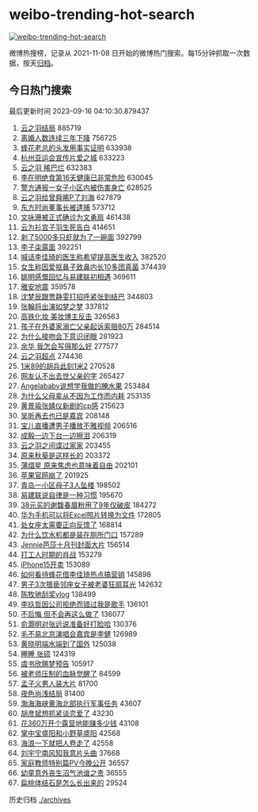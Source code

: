 # weibo-trending-hot-search

[![weibo-trending-hot-search](https://github.com/ameizi/weibo-trending-hot-search/actions/workflows/ci.yml/badge.svg)](https://github.com/ameizi/weibo-trending-hot-search/actions/workflows/ci.yml)

微博热搜榜，记录从 2021-11-08 日开始的微博热门搜索。每15分钟抓取一次数据，按天[归档](./archives)。

## 今日热门搜索

<!-- BEGIN --> 
最后更新时间 2023-09-16 04:10:30.879437 
1. [云之羽结局](https://s.weibo.com/weibo?q=%E4%BA%91%E4%B9%8B%E7%BE%BD%E7%BB%93%E5%B1%80&t=31&band_rank=1&Refer=top) 885719
1. [离婚人数连续三年下降](https://s.weibo.com/weibo?q=%23%E7%A6%BB%E5%A9%9A%E4%BA%BA%E6%95%B0%E8%BF%9E%E7%BB%AD%E4%B8%89%E5%B9%B4%E4%B8%8B%E9%99%8D%23&t=31&band_rank=22&Refer=top) 756725
1. [蜂花老总的头发用事实证明](https://s.weibo.com/weibo?q=%23%E8%9C%82%E8%8A%B1%E8%80%81%E6%80%BB%E7%9A%84%E5%A4%B4%E5%8F%91%E7%94%A8%E4%BA%8B%E5%AE%9E%E8%AF%81%E6%98%8E%23&t=31&band_rank=2&Refer=top) 633938
1. [杭州亚运会宣传片爱之城](https://s.weibo.com/weibo?q=%23%E6%9D%AD%E5%B7%9E%E4%BA%9A%E8%BF%90%E4%BC%9A%E5%AE%A3%E4%BC%A0%E7%89%87%E7%88%B1%E4%B9%8B%E5%9F%8E%23&t=31&band_rank=3&Refer=top) 633223
1. [云之羽 稀巴烂](https://s.weibo.com/weibo?q=%E4%BA%91%E4%B9%8B%E7%BE%BD%20%E7%A8%80%E5%B7%B4%E7%83%82&t=31&band_rank=4&Refer=top) 632383
1. [李在明绝食第16天健康已非常危险](https://s.weibo.com/weibo?q=%23%E6%9D%8E%E5%9C%A8%E6%98%8E%E7%BB%9D%E9%A3%9F%E7%AC%AC16%E5%A4%A9%E5%81%A5%E5%BA%B7%E5%B7%B2%E9%9D%9E%E5%B8%B8%E5%8D%B1%E9%99%A9%23&t=31&band_rank=5&Refer=top) 630045
1. [警方通报一女子小区内被伤害身亡](https://s.weibo.com/weibo?q=%23%E8%AD%A6%E6%96%B9%E9%80%9A%E6%8A%A5%E4%B8%80%E5%A5%B3%E5%AD%90%E5%B0%8F%E5%8C%BA%E5%86%85%E8%A2%AB%E4%BC%A4%E5%AE%B3%E8%BA%AB%E4%BA%A1%23&t=31&band_rank=6&Refer=top) 628525
1. [云之羽给曾舜晞P了刘海](https://s.weibo.com/weibo?q=%23%E4%BA%91%E4%B9%8B%E7%BE%BD%E7%BB%99%E6%9B%BE%E8%88%9C%E6%99%9EP%E4%BA%86%E5%88%98%E6%B5%B7%23&t=31&band_rank=7&Refer=top) 627879
1. [东方时尚董事长被逮捕](https://s.weibo.com/weibo?q=%23%E4%B8%9C%E6%96%B9%E6%97%B6%E5%B0%9A%E8%91%A3%E4%BA%8B%E9%95%BF%E8%A2%AB%E9%80%AE%E6%8D%95%23&t=31&band_rank=16&Refer=top) 573712
1. [文咏珊被正式确诊为文勇扇](https://s.weibo.com/weibo?q=%23%E6%96%87%E5%92%8F%E7%8F%8A%E8%A2%AB%E6%AD%A3%E5%BC%8F%E7%A1%AE%E8%AF%8A%E4%B8%BA%E6%96%87%E5%8B%87%E6%89%87%23&t=31&band_rank=8&Refer=top) 461438
1. [云为衫宫子羽生死告白](https://s.weibo.com/weibo?q=%23%E4%BA%91%E4%B8%BA%E8%A1%AB%E5%AE%AB%E5%AD%90%E7%BE%BD%E7%94%9F%E6%AD%BB%E5%91%8A%E7%99%BD%23&t=31&band_rank=9&Refer=top) 414651
1. [剥了5000多只虾就为了一碗面](https://s.weibo.com/weibo?q=%E5%89%A5%E4%BA%865000%E5%A4%9A%E5%8F%AA%E8%99%BE%E5%B0%B1%E4%B8%BA%E4%BA%86%E4%B8%80%E7%A2%97%E9%9D%A2&t=31&band_rank=10&Refer=top) 392799
1. [李子柒露面](https://s.weibo.com/weibo?q=%23%E6%9D%8E%E5%AD%90%E6%9F%92%E9%9C%B2%E9%9D%A2%23&t=31&band_rank=11&Refer=top) 392251
1. [喊话李佳琦的医生称希望提高医生收入](https://s.weibo.com/weibo?q=%23%E5%96%8A%E8%AF%9D%E6%9D%8E%E4%BD%B3%E7%90%A6%E7%9A%84%E5%8C%BB%E7%94%9F%E7%A7%B0%E5%B8%8C%E6%9C%9B%E6%8F%90%E9%AB%98%E5%8C%BB%E7%94%9F%E6%94%B6%E5%85%A5%23&t=31&band_rank=12&Refer=top) 382520
1. [女生称因爱抠鼻子致鼻内长10多团真菌](https://s.weibo.com/weibo?q=%23%E5%A5%B3%E7%94%9F%E7%A7%B0%E5%9B%A0%E7%88%B1%E6%8A%A0%E9%BC%BB%E5%AD%90%E8%87%B4%E9%BC%BB%E5%86%85%E9%95%BF10%E5%A4%9A%E5%9B%A2%E7%9C%9F%E8%8F%8C%23&t=31&band_rank=13&Refer=top) 374439
1. [姚明感慨回忆与易建联初相遇](https://s.weibo.com/weibo?q=%23%E5%A7%9A%E6%98%8E%E6%84%9F%E6%85%A8%E5%9B%9E%E5%BF%86%E4%B8%8E%E6%98%93%E5%BB%BA%E8%81%94%E5%88%9D%E7%9B%B8%E9%81%87%23&t=31&band_rank=14&Refer=top) 369611
1. [雅安地震](https://s.weibo.com/weibo?q=%23%E9%9B%85%E5%AE%89%E5%9C%B0%E9%9C%87%23&t=31&band_rank=15&Refer=top) 359578
1. [沈梦辰跟贾静雯打招呼紧张到结巴](https://s.weibo.com/weibo?q=%23%E6%B2%88%E6%A2%A6%E8%BE%B0%E8%B7%9F%E8%B4%BE%E9%9D%99%E9%9B%AF%E6%89%93%E6%8B%9B%E5%91%BC%E7%B4%A7%E5%BC%A0%E5%88%B0%E7%BB%93%E5%B7%B4%23&t=31&band_rank=17&Refer=top) 344803
1. [张翰将出演如梦之梦](https://s.weibo.com/weibo?q=%23%E5%BC%A0%E7%BF%B0%E5%B0%86%E5%87%BA%E6%BC%94%E5%A6%82%E6%A2%A6%E4%B9%8B%E6%A2%A6%23&t=31&band_rank=18&Refer=top) 337812
1. [高铁化妆 美妆博主反击](https://s.weibo.com/weibo?q=%E9%AB%98%E9%93%81%E5%8C%96%E5%A6%86%20%E7%BE%8E%E5%A6%86%E5%8D%9A%E4%B8%BB%E5%8F%8D%E5%87%BB&t=31&band_rank=19&Refer=top) 326563
1. [孩子在外婆家溺亡父亲起诉索赔80万](https://s.weibo.com/weibo?q=%23%E5%AD%A9%E5%AD%90%E5%9C%A8%E5%A4%96%E5%A9%86%E5%AE%B6%E6%BA%BA%E4%BA%A1%E7%88%B6%E4%BA%B2%E8%B5%B7%E8%AF%89%E7%B4%A2%E8%B5%9480%E4%B8%87%23&t=31&band_rank=20&Refer=top) 284514
1. [为什么接吻会下意识闭眼](https://s.weibo.com/weibo?q=%23%E4%B8%BA%E4%BB%80%E4%B9%88%E6%8E%A5%E5%90%BB%E4%BC%9A%E4%B8%8B%E6%84%8F%E8%AF%86%E9%97%AD%E7%9C%BC%23&t=31&band_rank=21&Refer=top) 281923
1. [余华 我怎会写得那么好](https://s.weibo.com/weibo?q=%E4%BD%99%E5%8D%8E%20%E6%88%91%E6%80%8E%E4%BC%9A%E5%86%99%E5%BE%97%E9%82%A3%E4%B9%88%E5%A5%BD&t=31&band_rank=23&Refer=top) 277577
1. [云之羽超点](https://s.weibo.com/weibo?q=%23%E4%BA%91%E4%B9%8B%E7%BE%BD%E8%B6%85%E7%82%B9%23&t=31&band_rank=24&Refer=top) 274436
1. [1米89的胡兵此刻1米2](https://s.weibo.com/weibo?q=%231%E7%B1%B389%E7%9A%84%E8%83%A1%E5%85%B5%E6%AD%A4%E5%88%BB1%E7%B1%B32%23&t=31&band_rank=25&Refer=top) 270528
1. [网友认不出去世父亲的字](https://s.weibo.com/weibo?q=%23%E7%BD%91%E5%8F%8B%E8%AE%A4%E4%B8%8D%E5%87%BA%E5%8E%BB%E4%B8%96%E7%88%B6%E4%BA%B2%E7%9A%84%E5%AD%97%23&t=31&band_rank=26&Refer=top) 265427
1. [Angelababy说想学我做的腌水果](https://s.weibo.com/weibo?q=Angelababy%E8%AF%B4%E6%83%B3%E5%AD%A6%E6%88%91%E5%81%9A%E7%9A%84%E8%85%8C%E6%B0%B4%E6%9E%9C&t=31&band_rank=41&Refer=top) 253484
1. [为什么父母辈从不因为工作而内耗](https://s.weibo.com/weibo?q=%23%E4%B8%BA%E4%BB%80%E4%B9%88%E7%88%B6%E6%AF%8D%E8%BE%88%E4%BB%8E%E4%B8%8D%E5%9B%A0%E4%B8%BA%E5%B7%A5%E4%BD%9C%E8%80%8C%E5%86%85%E8%80%97%23&t=31&band_rank=27&Refer=top) 253135
1. [黄景瑜张婧仪新剧的cp感](https://s.weibo.com/weibo?q=%23%E9%BB%84%E6%99%AF%E7%91%9C%E5%BC%A0%E5%A9%A7%E4%BB%AA%E6%96%B0%E5%89%A7%E7%9A%84cp%E6%84%9F%23&t=31&band_rank=28&Refer=top) 215623
1. [吴昕再去也已是嘉宾](https://s.weibo.com/weibo?q=%23%E5%90%B4%E6%98%95%E5%86%8D%E5%8E%BB%E4%B9%9F%E5%B7%B2%E6%98%AF%E5%98%89%E5%AE%BE%23&t=31&band_rank=29&Refer=top) 208148
1. [宝儿直播遭男子播放不雅视频](https://s.weibo.com/weibo?q=%23%E5%AE%9D%E5%84%BF%E7%9B%B4%E6%92%AD%E9%81%AD%E7%94%B7%E5%AD%90%E6%92%AD%E6%94%BE%E4%B8%8D%E9%9B%85%E8%A7%86%E9%A2%91%23&t=31&band_rank=31&Refer=top) 206516
1. [成毅一边下台一边擦泪](https://s.weibo.com/weibo?q=%E6%88%90%E6%AF%85%E4%B8%80%E8%BE%B9%E4%B8%8B%E5%8F%B0%E4%B8%80%E8%BE%B9%E6%93%A6%E6%B3%AA&t=31&band_rank=30&Refer=top) 206319
1. [云之羽之间谍过家家](https://s.weibo.com/weibo?q=%23%E4%BA%91%E4%B9%8B%E7%BE%BD%E4%B9%8B%E9%97%B4%E8%B0%8D%E8%BF%87%E5%AE%B6%E5%AE%B6%23&t=31&band_rank=19&Refer=top) 203455
1. [原来秋葵是这样长的](https://s.weibo.com/weibo?q=%23%E5%8E%9F%E6%9D%A5%E7%A7%8B%E8%91%B5%E6%98%AF%E8%BF%99%E6%A0%B7%E9%95%BF%E7%9A%84%23&t=31&band_rank=34&Refer=top) 203372
1. [蒲熠星 原来焦虑也意味着自由](https://s.weibo.com/weibo?q=%E8%92%B2%E7%86%A0%E6%98%9F%20%E5%8E%9F%E6%9D%A5%E7%84%A6%E8%99%91%E4%B9%9F%E6%84%8F%E5%91%B3%E7%9D%80%E8%87%AA%E7%94%B1&t=31&band_rank=32&Refer=top) 202101
1. [苹果官网崩了](https://s.weibo.com/weibo?q=%E8%8B%B9%E6%9E%9C%E5%AE%98%E7%BD%91%E5%B4%A9%E4%BA%86&t=31&band_rank=33&Refer=top) 201925
1. [青岛一小区母子3人坠楼](https://s.weibo.com/weibo?q=%23%E9%9D%92%E5%B2%9B%E4%B8%80%E5%B0%8F%E5%8C%BA%E6%AF%8D%E5%AD%903%E4%BA%BA%E5%9D%A0%E6%A5%BC%23&t=31&band_rank=35&Refer=top) 198502
1. [易建联说自律是一种习惯](https://s.weibo.com/weibo?q=%23%E6%98%93%E5%BB%BA%E8%81%94%E8%AF%B4%E8%87%AA%E5%BE%8B%E6%98%AF%E4%B8%80%E7%A7%8D%E4%B9%A0%E6%83%AF%23&t=31&band_rank=31&Refer=top) 195670
1. [38元买的谢馥春眉粉用了9年仅破皮](https://s.weibo.com/weibo?q=%2338%E5%85%83%E4%B9%B0%E7%9A%84%E8%B0%A2%E9%A6%A5%E6%98%A5%E7%9C%89%E7%B2%89%E7%94%A8%E4%BA%869%E5%B9%B4%E4%BB%85%E7%A0%B4%E7%9A%AE%23&t=31&band_rank=36&Refer=top) 184272
1. [华为手机可以将Excel照片转换为文件](https://s.weibo.com/weibo?q=%E5%8D%8E%E4%B8%BA%E6%89%8B%E6%9C%BA%E5%8F%AF%E4%BB%A5%E5%B0%86Excel%E7%85%A7%E7%89%87%E8%BD%AC%E6%8D%A2%E4%B8%BA%E6%96%87%E4%BB%B6&t=31&band_rank=37&Refer=top) 172805
1. [处女座太需要正向反馈了](https://s.weibo.com/weibo?q=%E5%A4%84%E5%A5%B3%E5%BA%A7%E5%A4%AA%E9%9C%80%E8%A6%81%E6%AD%A3%E5%90%91%E5%8F%8D%E9%A6%88%E4%BA%86&t=31&band_rank=38&Refer=top) 168814
1. [为什么饮水机都是装在厕所门口](https://s.weibo.com/weibo?q=%23%E4%B8%BA%E4%BB%80%E4%B9%88%E9%A5%AE%E6%B0%B4%E6%9C%BA%E9%83%BD%E6%98%AF%E8%A3%85%E5%9C%A8%E5%8E%95%E6%89%80%E9%97%A8%E5%8F%A3%23&t=31&band_rank=39&Refer=top) 157289
1. [Jennie芭莎十月刊封面大片](https://s.weibo.com/weibo?q=%23Jennie%E8%8A%AD%E8%8E%8E%E5%8D%81%E6%9C%88%E5%88%8A%E5%B0%81%E9%9D%A2%E5%A4%A7%E7%89%87%23&t=31&band_rank=40&Refer=top) 156514
1. [打工人时期的肖战](https://s.weibo.com/weibo?q=%23%E6%89%93%E5%B7%A5%E4%BA%BA%E6%97%B6%E6%9C%9F%E7%9A%84%E8%82%96%E6%88%98%23&t=31&band_rank=41&Refer=top) 153279
1. [iPhone15开卖](https://s.weibo.com/weibo?q=iPhone15%E5%BC%80%E5%8D%96&t=31&band_rank=42&Refer=top) 153089
1. [如何看待蜂花借李佳琦热点搞营销](https://s.weibo.com/weibo?q=%23%E5%A6%82%E4%BD%95%E7%9C%8B%E5%BE%85%E8%9C%82%E8%8A%B1%E5%80%9F%E6%9D%8E%E4%BD%B3%E7%90%A6%E7%83%AD%E7%82%B9%E6%90%9E%E8%90%A5%E9%94%80%23&t=31&band_rank=43&Refer=top) 145898
1. [男子3次猥亵邻座女子被老婆狂扇耳光](https://s.weibo.com/weibo?q=%23%E7%94%B7%E5%AD%903%E6%AC%A1%E7%8C%A5%E4%BA%B5%E9%82%BB%E5%BA%A7%E5%A5%B3%E5%AD%90%E8%A2%AB%E8%80%81%E5%A9%86%E7%8B%82%E6%89%87%E8%80%B3%E5%85%89%23&t=31&band_rank=44&Refer=top) 142632
1. [陈牧驰刮奖vlog](https://s.weibo.com/weibo?q=%23%E9%99%88%E7%89%A7%E9%A9%B0%E5%88%AE%E5%A5%96vlog%23&t=31&band_rank=42&Refer=top) 138499
1. [李玖哲因公司拒绝而错过我是歌手](https://s.weibo.com/weibo?q=%23%E6%9D%8E%E7%8E%96%E5%93%B2%E5%9B%A0%E5%85%AC%E5%8F%B8%E6%8B%92%E7%BB%9D%E8%80%8C%E9%94%99%E8%BF%87%E6%88%91%E6%98%AF%E6%AD%8C%E6%89%8B%23&t=31&band_rank=45&Refer=top) 136101
1. [不后悔 但不会再这么做了](https://s.weibo.com/weibo?q=%E4%B8%8D%E5%90%8E%E6%82%94%20%E4%BD%86%E4%B8%8D%E4%BC%9A%E5%86%8D%E8%BF%99%E4%B9%88%E5%81%9A%E4%BA%86&t=31&band_rank=46&Refer=top) 136077
1. [俞灏明对张远说准备好打脸哈](https://s.weibo.com/weibo?q=%23%E4%BF%9E%E7%81%8F%E6%98%8E%E5%AF%B9%E5%BC%A0%E8%BF%9C%E8%AF%B4%E5%87%86%E5%A4%87%E5%A5%BD%E6%89%93%E8%84%B8%E5%93%88%23&t=31&band_rank=47&Refer=top) 130376
1. [毛不易北京演唱会嘉宾是李健](https://s.weibo.com/weibo?q=%23%E6%AF%9B%E4%B8%8D%E6%98%93%E5%8C%97%E4%BA%AC%E6%BC%94%E5%94%B1%E4%BC%9A%E5%98%89%E5%AE%BE%E6%98%AF%E6%9D%8E%E5%81%A5%23&t=31&band_rank=48&Refer=top) 126989
1. [黄晓明端水端到了国外](https://s.weibo.com/weibo?q=%23%E9%BB%84%E6%99%93%E6%98%8E%E7%AB%AF%E6%B0%B4%E7%AB%AF%E5%88%B0%E4%BA%86%E5%9B%BD%E5%A4%96%23&t=31&band_rank=49&Refer=top) 125038
1. [睡睡 张硕](https://s.weibo.com/weibo?q=%E7%9D%A1%E7%9D%A1%20%E5%BC%A0%E7%A1%95&t=31&band_rank=50&Refer=top) 124319
1. [虞书欣赐梦预告](https://s.weibo.com/weibo?q=%23%E8%99%9E%E4%B9%A6%E6%AC%A3%E8%B5%90%E6%A2%A6%E9%A2%84%E5%91%8A%23&t=31&band_rank=47&Refer=top) 105917
1. [被老师压制的血脉觉醒了](https://s.weibo.com/weibo?q=%23%E8%A2%AB%E8%80%81%E5%B8%88%E5%8E%8B%E5%88%B6%E7%9A%84%E8%A1%80%E8%84%89%E8%A7%89%E9%86%92%E4%BA%86%23&t=31&band_rank=50&Refer=top) 84599
1. [孟子义男人装大片](https://s.weibo.com/weibo?q=%23%E5%AD%9F%E5%AD%90%E4%B9%89%E7%94%B7%E4%BA%BA%E8%A3%85%E5%A4%A7%E7%89%87%23&t=31&band_rank=50&Refer=top) 81700
1. [夜色尚浅结局](https://s.weibo.com/weibo?q=%23%E5%A4%9C%E8%89%B2%E5%B0%9A%E6%B5%85%E7%BB%93%E5%B1%80%23&t=31&band_rank=44&Refer=top) 81400
1. [渤海海峡黄海北部执行军事任务](https://s.weibo.com/weibo?q=%23%E6%B8%A4%E6%B5%B7%E6%B5%B7%E5%B3%A1%E9%BB%84%E6%B5%B7%E5%8C%97%E9%83%A8%E6%89%A7%E8%A1%8C%E5%86%9B%E4%BA%8B%E4%BB%BB%E5%8A%A1%23&t=31&band_rank=15&Refer=top) 43607
1. [胡彦斌想抓紧谈恋爱了](https://s.weibo.com/weibo?q=%23%E8%83%A1%E5%BD%A6%E6%96%8C%E6%83%B3%E6%8A%93%E7%B4%A7%E8%B0%88%E6%81%8B%E7%88%B1%E4%BA%86%23&t=31&band_rank=27&Refer=top) 43230
1. [花360万开个露营地能赚多少钱](https://s.weibo.com/weibo?q=%E8%8A%B1360%E4%B8%87%E5%BC%80%E4%B8%AA%E9%9C%B2%E8%90%A5%E5%9C%B0%E8%83%BD%E8%B5%9A%E5%A4%9A%E5%B0%91%E9%92%B1&t=31&band_rank=49&Refer=top) 43108
1. [掌中宝盛阳和小野草盛阳](https://s.weibo.com/weibo?q=%E6%8E%8C%E4%B8%AD%E5%AE%9D%E7%9B%9B%E9%98%B3%E5%92%8C%E5%B0%8F%E9%87%8E%E8%8D%89%E7%9B%9B%E9%98%B3&t=31&band_rank=48&Refer=top) 42568
1. [海浪一下就把人卷走了](https://s.weibo.com/weibo?q=%E6%B5%B7%E6%B5%AA%E4%B8%80%E4%B8%8B%E5%B0%B1%E6%8A%8A%E4%BA%BA%E5%8D%B7%E8%B5%B0%E4%BA%86&t=31&band_rank=50&Refer=top) 42558
1. [刘宇宁南风知我意片头曲](https://s.weibo.com/weibo?q=%23%E5%88%98%E5%AE%87%E5%AE%81%E5%8D%97%E9%A3%8E%E7%9F%A5%E6%88%91%E6%84%8F%E7%89%87%E5%A4%B4%E6%9B%B2%23&t=31&band_rank=24&Refer=top) 37668
1. [家庭教师特别篇PV今晚公开](https://s.weibo.com/weibo?q=%E5%AE%B6%E5%BA%AD%E6%95%99%E5%B8%88%E7%89%B9%E5%88%AB%E7%AF%87PV%E4%BB%8A%E6%99%9A%E5%85%AC%E5%BC%80&t=31&band_rank=49&Refer=top) 36557
1. [幼童意外丧生沼气池谁之责](https://s.weibo.com/weibo?q=%23%E5%B9%BC%E7%AB%A5%E6%84%8F%E5%A4%96%E4%B8%A7%E7%94%9F%E6%B2%BC%E6%B0%94%E6%B1%A0%E8%B0%81%E4%B9%8B%E8%B4%A3%23&t=31&band_rank=50&Refer=top) 36555
1. [扁桃体结石是怎么长出来的](https://s.weibo.com/weibo?q=%E6%89%81%E6%A1%83%E4%BD%93%E7%BB%93%E7%9F%B3%E6%98%AF%E6%80%8E%E4%B9%88%E9%95%BF%E5%87%BA%E6%9D%A5%E7%9A%84&t=31&band_rank=48&Refer=top) 29524
<!-- END -->

历史归档 [./archives](./archives)

